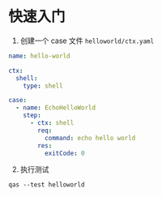 # 快速入门

1. 创建一个 case 文件 `helloworld/ctx.yaml`

```yaml
name: hello-world

ctx:
  shell:
    type: shell

case:
  - name: EchoHelloWorld
    step:
      - ctx: shell
        req:
          command: echo hello world
        res:
          exitCode: 0
```

2. 执行测试

```shell
qas --test helloworld
```
